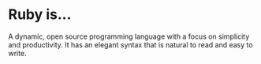 # Ruby is...
A dynamic, open source programming language with a focus on simplicity and productivity. It has an elegant syntax that is natural to read and easy to write.
